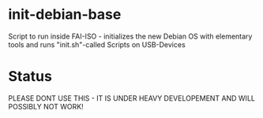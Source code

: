 # init-debian-base
Script to run inside FAI-ISO - initializes the new Debian OS with elementary tools and runs "init.sh"-called Scripts on USB-Devices

# Status
PLEASE DONT USE THIS - IT IS UNDER HEAVY DEVELOPEMENT AND WILL POSSIBLY NOT WORK!
